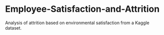 # Employee-Satisfaction-and-Attrition
Analysis of attrition based on environmental satisfaction from a Kaggle dataset.
